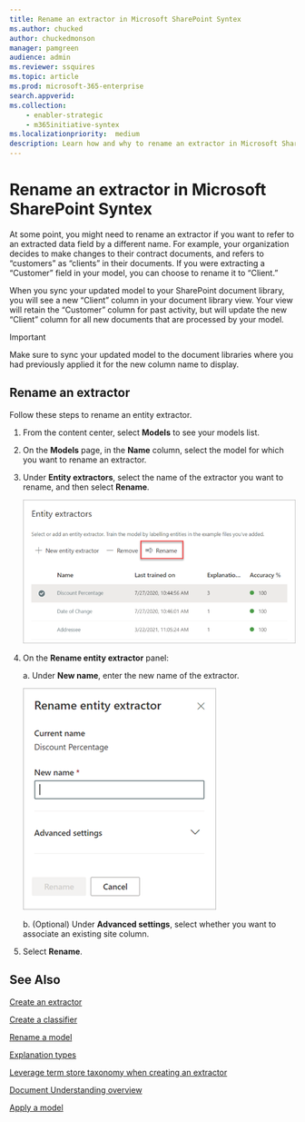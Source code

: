 ```yaml
---
title: Rename an extractor in Microsoft SharePoint Syntex
ms.author: chucked
author: chuckedmonson
manager: pamgreen
audience: admin
ms.reviewer: ssquires
ms.topic: article
ms.prod: microsoft-365-enterprise
search.appverid: 
ms.collection: 
    - enabler-strategic
    - m365initiative-syntex
ms.localizationpriority:  medium
description: Learn how and why to rename an extractor in Microsoft SharePoint Syntex.
---
```


# Rename an extractor in Microsoft SharePoint Syntex

At some point, you might need to rename an extractor if you want to refer to an extracted data field by a different name. For example, your organization decides to make changes to their contract documents, and refers to “customers” as “clients” in their documents. If you were extracting a “Customer” field in your model, you can choose to rename it to “Client.”

When you sync your updated model to your SharePoint document library, you will see a new “Client” column in your document library view. Your view will retain the “Customer” column for past activity, but will update the new “Client” column for all new documents that are processed by your model. 

> [!IMPORTANT]
>  Make sure to sync your updated model to the document libraries where you had previously applied it for the new column name to display. 

## Rename an extractor

Follow these steps to rename an entity extractor.

1. From the content center, select **Models** to see your models list.

2. On the **Models** page, in the **Name** column, select the model for which you want to rename an extractor.

3. Under **Entity extractors**, select the name of the extractor you want to rename, and then select **Rename**.</br>

    ![Screenshot of the Entity extractors section showing a selected extractor with the Rename option highlighted.](../media/content-understanding/entity-extractor-rename.png) </br>

4. On the **Rename entity extractor** panel:

   a. Under **New name**, enter the new name of the extractor.</br>

    ![Screenshot showing the Entity extractor panel.](../media/content-understanding/rename-entity-extractor-panel.png) </br>

   b. (Optional) Under **Advanced settings**, select whether you want to associate an existing site column.

5. Select **Rename**.

## See Also
[Create an extractor](create-an-extractor.md)

[Create a classifier](create-a-classifier.md)

[Rename a model](rename-a-model.md)

[Explanation types](explanation-types-overview.md)

[Leverage term store taxonomy when creating an extractor](leverage-term-store-taxonomy.md)

[Document Understanding overview](document-understanding-overview.md)

[Apply a model](apply-a-model.md) 

